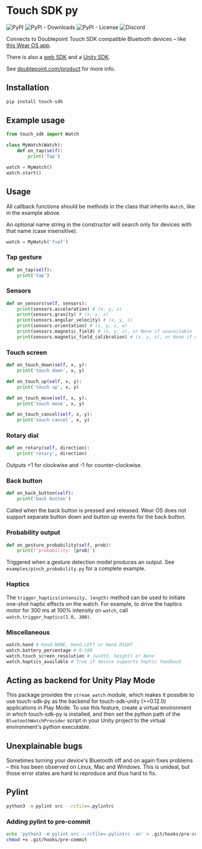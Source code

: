 # Touch SDK py

![PyPI](https://img.shields.io/pypi/v/touch-sdk)
![PyPI - Downloads](https://img.shields.io/pypi/dm/touch-sdk)
![PyPI - License](https://img.shields.io/pypi/l/touch-sdk)
![Discord](https://img.shields.io/discord/869474617729875998)

Connects to Doublepoint Touch SDK compatible Bluetooth devices – like [this Wear OS app](https://play.google.com/store/apps/details?id=io.port6.watchbridge).

There is also a [web SDK](https://www.npmjs.com/package/touch-sdk) and a [Unity SDK](https://openupm.com/packages/io.port6.sdk/).

See [doublepoint.com/product](https://doublepoint.com/product) for more info.

## Installation

```sh
pip install touch-sdk
```

## Example usage
```python
from touch_sdk import Watch

class MyWatch(Watch):
    def on_tap(self):
        print('Tap')

watch = MyWatch()
watch.start()
```

## Usage

All callback functions should be methods in the class that inherits `Watch`, like in the example above.

An optional name string in the constructor will search only for devices with that name (case insensitive).

```python
watch = MyWatch('fvaf')
```

### Tap gesture
```python
def on_tap(self):
    print('tap')
```

### Sensors
```python
def on_sensors(self, sensors):
    print(sensors.acceleration) # (x, y, z)
    print(sensors.gravity) # (x, y, z)
    print(sensors.angular_velocity) # (x, y, z)
    print(sensors.orientation) # (x, y, z, w)
    print(sensors.magnetic_field) # (x, y, z), or None if unavailable
    print(sensors.magnetic_field_calibration) # (x, y, z), or None if unavailable
```

### Touch screen
```python
def on_touch_down(self, x, y):
    print('touch down', x, y)

def on_touch_up(self, x, y):
    print('touch up', x, y)

def on_touch_move(self, x, y):
    print('touch move', x, y)

def on_touch_cancel(self, x, y):
    print('touch cancel', x, y)
```

### Rotary dial
```python
def on_rotary(self, direction):
    print('rotary', direction)
```
Outputs +1 for clockwise and -1 for counter-clockwise.

### Back button
```python
def on_back_button(self):
    print('back button')
```

Called when the back button is pressed and released. Wear OS does not support separate button down and button up events for the back button.

### Probability output
```python
def on_gesture_probability(self, prob):
    print(f'probability: {prob}')
```
Triggered when a gesture detection model produces an output. See `examples/pinch_probability.py` for a complete example.

### Haptics
The `trigger_haptics(intensity, length)` method can be used to initiate one-shot haptic effects on the watch. For example, to drive the haptics motor for 300 ms at 100% intensity on `watch`, call `watch.trigger_haptics(1.0, 300)`.

### Miscellaneous
```python
watch.hand # Hand.NONE, Hand.LEFT or Hand.RIGHT
watch.battery_percentage # 0-100
watch.touch_screen_resolution # (width, height) or None
watch.haptics_available # True if device supports haptic feedback
```

## Acting as backend for Unity Play Mode

This package provides the `stream_watch` module, which makes it possible to use touch-sdk-py as the backend for touch-sdk-unity (>=0.12.0) applications in Play Mode. To use this feature, create a virtual environment in which touch-sdk-py is installed, and then set the python path of the `BluetoothWatchProvider` script in your Unity project to the virtual environment's python executable.

## Unexplainable bugs
Sometimes turning your device's Bluetooth off and on again fixes problems – this has been observed on Linux, Mac and Windows. This is unideal, but those error states are hard to reproduce and thus hard to fix.

## Pylint
```sh
python3 -m pylint src --rcfile=.pylintrc
```

### Adding pylint to pre-commit
```sh
echo 'python3 -m pylint src --rcfile=.pylintrc -sn' > .git/hooks/pre-commit
chmod +x .git/hooks/pre-commit
```
